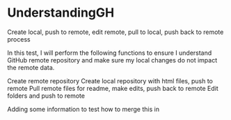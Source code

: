 # UnderstandingGH
Create local, push to remote, edit remote, pull to local, push back to remote process

In this test, I will perform the following functions to ensure I understand GitHub remote repository and make sure my local changes do not impact the remote data.

Create remote repository
Create local repository with html files, push to remote
Pull remote files for readme, make edits, push back to remote
Edit folders and push to remote

Adding some information to test how to merge this in
